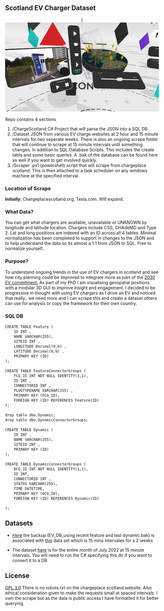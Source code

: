## Scotland EV Charger Dataset 

<div align="center">

[![alt text](https://raw.githubusercontent.com/corriedotdev/ev-dataset/main/ChargeScotland/screenshot.png)

</div>



Repo contains 4 sections
1. /ChargeScotland C# Project that will parse the JSON into a SQL DB
2. /Dataset JSON from various EV charge websites at 2 hour and 15 minute intervals for two seperate weeks. There is also an ongoing scrape folder that will continue to scrape at 15 minute intervals until something changes. In addition to SQL Database Scripts. This includes the create table and some basic queries. A .bak of the database can be found here as well if you want to get involved quickly.
3. /Scraper .ps1 (powershell) script that will scrape from chargeplace scotland. This is then attached to a task scheduler on any windows machine at the specified interval. 


### Location of Scrape
**Initially**;
Chargeplacescotland.org, Tesla.com. WIll expand.

### What Data?
You can get what chargers are available, unavailable or UNKNOWN by longitude and latitude location. Chargers include CSS, CHAdeMO and Type 2. Lat and long positions are indexed with an ID across all 4 tables. Minimal normalization has been completed to support in changes to the JSON and to help understand the data so its almost a 1:1 from JSON to SQL. Free to normalize yourself..
### Purpose?
To understand ongoing trends in the use of EV chargers in scotland and see how city planning could be improved to integrate more as part of the [2030 EV commitment.](https://www.greencarguide.co.uk/features/scotland-and-electric-vehicles-whats-happening/#:~:text=The%20Scottish%20government%20has%20now,public%20electric%20vehicle%20charging%20network.) 
As part of my PhD I am visualising geospatial positions with a modular 3D GUI to improve insight and engagement. I decided to be progressive in thought with using EV chargers as I drive an EV and noticed that really.. we need more and I can scrape this and create a dataset others can use for analysis or copy the framework for their own country.

### SQL DB 
```
CREATE TABLE Feature (
	ID INT ,
    NAME VARCHAR(255),
    SITEID INT ,
    LONGITUDE Decimal(9,6) ,
    LATITUDE Decimal(8,6) ,
    PRIMARY KEY (ID)
);

CREATE TABLE FeatureConnectorGroups (
	FCG_ID INT NOT NULL IDENTITY(1,1),
    ID INT ,
    CONNECTORID INT ,
    PLUGTYPENAME VARCHAR(255) ,
    PRIMARY KEY (FCG_ID),
	FOREIGN KEY (ID) REFERENCES Feature(ID)
);

drop table dbo.Dynamic;
drop table dbo.DynamicConnectorGroups;

CREATE TABLE Dynamic (
    ID INT ,
	NAME VARCHAR(255),
    SITEID INT ,
    PRIMARY KEY (ID)
);

CREATE TABLE DynamicConnectorGroups (
	DCG_ID INT NOT NULL IDENTITY(1,1),
    ID INT,
    CONNECTORID INT ,
    STATUS VARCHAR(255),
    TIME DATETIME,
    PRIMARY KEY (DCG_ID),
	FOREIGN KEY (ID) REFERENCES Dynamic(ID)

);

```
## Datasets
- [Here](https://github.com/corriedotdev/ev-dataset/tree/main/Dataset/EV_DB%20Backups) the backup (EV_DB_using recent feature and last dynamic.bak) is associated with [this](https://github.com/corriedotdev/ev-dataset/tree/main/Dataset/Data/15_min_interval_1_week) data set which is 15 mins intervales for a 2 weeks

- The dataset [here](https://github.com/corriedotdev/ev-dataset/tree/main/Dataset/Data/15_min_ongoing) is for the entire month of July 2022 at 15 minute intervals. You will need to run the C# specifying this dir if you want to convert it to a DB 


## License 
[GPL.3.0](https://choosealicense.com/licenses/gpl-3.0/) There is no robots.txt on the chargeplace scotland website. Also ethical consideration given to make the requests small at spaced intervals. I own the scrape but as the data is public access I have formatted it for better querying.
